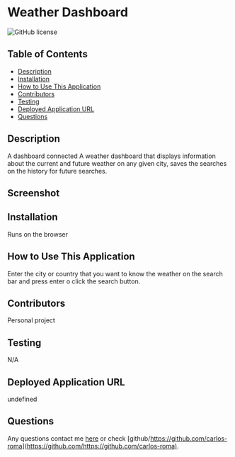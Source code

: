# Weather Dashboard
  ![GitHub license](https://img.shields.io/badge/license-MIT-blue.svg)
  
  ## Table of Contents
  * [Description](#description)
  * [Installation](#installation)
  * [How to Use This Application](#How-to-use-this-application)
  * [Contributors](#contributors)
  * [Testing](#testing)
  * [Deployed Application URL](#Deployed-application-url)
  * [Questions](#questions)
  
  ## Description
  A dashboard connected A weather dashboard that displays information about the current and future weather on any given city, saves the searches on the history for future searches.

  ## Screenshot
  
  ## Installation
  Runs on the browser
  
  ## How to Use This Application
  Enter the city or country that you want to know the weather on the search bar and press enter o click the search button.
  
  ## Contributors
  Personal project
  
  ## Testing
  N/A
  
  ## Deployed Application URL
  undefined
  

  
  ## Questions
  Any questions contact me [here](mailto:adrianc.rm0@gmail.com) or check [github/https://github.com/carlos-roma](https://github.com/https://github.com/carlos-roma).
  